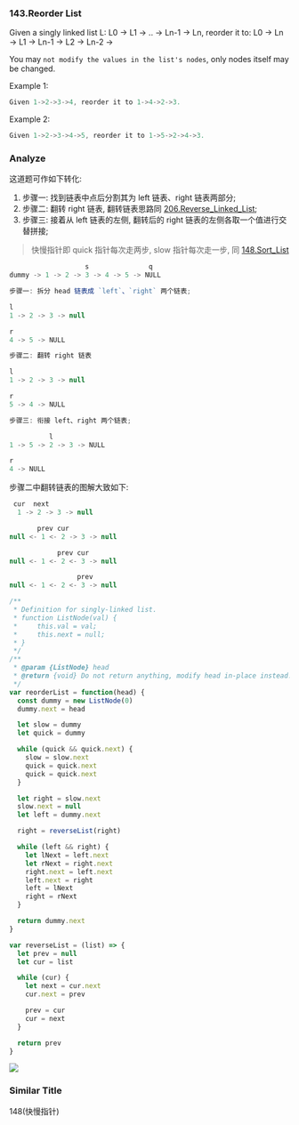 ### 143.Reorder List

Given a singly linked list L: L0 → L1 → .. → Ln-1 → Ln,
reorder it to: L0 → Ln → L1 → Ln-1 → L2 → Ln-2 →

You may `not modify the values in the list's nodes`, only nodes itself may be changed.

Example 1:

```js
Given 1->2->3->4, reorder it to 1->4->2->3.
```

Example 2:

```js
Given 1->2->3->4->5, reorder it to 1->5->2->4->3.
```

### Analyze

这道题可作如下转化:

1. 步骤一: 找到链表中点后分割其为 left 链表、right 链表两部分;
2. 步骤二: 翻转 right 链表, 翻转链表思路同 [206.Reverse_Linked_List](https://github.com/MuYunyun/blog/blob/master/LeetCode/206.Reverse_Linked_List/README.md);
3. 步骤三: 接着从 left 链表的左侧, 翻转后的 right 链表的左侧各取一个值进行交替拼接;

> 快慢指针即 quick 指针每次走两步, slow 指针每次走一步, 同 [148.Sort_List](https://github.com/MuYunyun/blog/blob/master/LeetCode/148.Sort_List/README.md)

```js
                   s               q
dummy -> 1 -> 2 -> 3 -> 4 -> 5 -> NULL

步骤一: 拆分 head 链表成 `left`、`right` 两个链表;

l
1 -> 2 -> 3 -> null

r
4 -> 5 -> NULL

步骤二: 翻转 right 链表

l
1 -> 2 -> 3 -> null

r
5 -> 4 -> NULL

步骤三: 衔接 left、right 两个链表;

          l
1 -> 5 -> 2 -> 3 -> NULL

r
4 -> NULL
```

步骤二中翻转链表的图解大致如下:

```js
 cur  next
  1 -> 2 -> 3 -> null

       prev cur
null <- 1 <- 2 -> 3 -> null

            prev cur
null <- 1 <- 2 <- 3 -> null

                 prev
null <- 1 <- 2 <- 3 -> null
```

```js
/**
 * Definition for singly-linked list.
 * function ListNode(val) {
 *     this.val = val;
 *     this.next = null;
 * }
 */
/**
 * @param {ListNode} head
 * @return {void} Do not return anything, modify head in-place instead.
 */
var reorderList = function(head) {
  const dummy = new ListNode(0)
  dummy.next = head

  let slow = dummy
  let quick = dummy

  while (quick && quick.next) {
    slow = slow.next
    quick = quick.next
    quick = quick.next
  }

  let right = slow.next
  slow.next = null
  let left = dummy.next

  right = reverseList(right)

  while (left && right) {
    let lNext = left.next
    let rNext = right.next
    right.next = left.next
    left.next = right
    left = lNext
    right = rNext
  }

  return dummy.next
}

var reverseList = (list) => {
  let prev = null
  let cur = list

  while (cur) {
    let next = cur.next
    cur.next = prev

    prev = cur
    cur = next
  }

  return prev
}
```

![](http://with.muyunyun.cn/3f207867435faf3edeeb4e9d2f5f5b29.jpg)

### Similar Title

148(快慢指针)